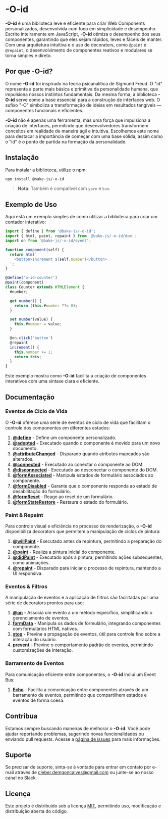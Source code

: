 # -O-id

**-O-id** é uma biblioteca leve e eficiente para criar Web Components personalizados, desenvolvida com foco em simplicidade e desempenho. Escrito inteiramente em JavaScript, **-O-id** otimiza o desempenho dos seus componentes, garantindo que eles sejam rápidos, leves e fáceis de manter. Com uma arquitetura intuitiva e o uso de decorators, como `@paint` e `@repaint`, o desenvolvimento de componentes reativos e modulares se torna simples e direto.

## Por que -O-id?

O nome **-O-id** foi inspirado na teoria psicanalítica de Sigmund Freud. O "id" representa a parte mais básica e primitiva da personalidade humana, que impulsiona nossos instintos fundamentais. Da mesma forma, a biblioteca **-O-id** serve como a base essencial para a construção de interfaces web. O sufixo "-O" simboliza a transformação de ideias em resultados tangíveis — componentes funcionais e eficientes.

**-O-id** não é apenas uma ferramenta, mas uma força que impulsiona a criação de interfaces, permitindo que desenvolvedores transformem conceitos em realidade de maneira ágil e intuitiva. Escolhemos este nome para destacar a importância de começar com uma base sólida, assim como o "id" é o ponto de partida na formação da personalidade.

## Instalação

Para instalar a biblioteca, utilize o npm:

```bash
npm install @bake-js/-o-id
```

> **Nota:** Também é compatível com `yarn` e `bun`.

## Exemplo de Uso

Aqui está um exemplo simples de como utilizar a biblioteca para criar um contador interativo:

```javascript
import { define } from '@bake-js/-o-id';
import { html, paint, repaint } from '@bake-js/-o-id/dom';
import on from '@bake-js/-o-id/event';

function component(self) {
  return html`
    <button>Increment ${self.number}</button>
  `;
}

@define('o-id-counter')
@paint(component)
class Counter extends HTMLElement {
  #number;

  get number() {
    return (this.#number ??= 0);
  }

  set number(value) {
    this.#number = value;
  }

  @on.click('button')
  @repaint
  increment() {
    this.number += 1;
    return this;
  }
}
```

Este exemplo mostra como **-O-id** facilita a criação de componentes interativos com uma sintaxe clara e eficiente.

## Documentação

### Eventos de Ciclo de Vida

O **-O-id** oferece uma série de eventos de ciclo de vida que facilitam o controle dos componentes em diferentes estados:

1. **[@define](https://github.com/bake-js/-o-id/blob/main/src/define/README.md)** - Define um componente personalizado.
2. **[@adopted](https://github.com/bake-js/-o-id/blob/main/src/adopted/README.md)** - Executado quando o componente é movido para um novo documento.
3. **[@attributeChanged](https://github.com/bake-js/-o-id/blob/main/src/attributeChanged/README.md)** - Disparado quando atributos mapeados são alterados.
4. **[@connected](https://github.com/bake-js/-o-id/blob/main/src/connected/README.md)** - Executado ao conectar o componente ao DOM.
5. **[@disconnected](https://github.com/bake-js/-o-id/blob/main/src/disconnected/README.md)** - Executado ao desconectar o componente do DOM.
6. **[@formAssociated](https://github.com/bake-js/-o-id/blob/main/src/dom/formAssociated/README.md)** - Manipula estados de formulário associados ao componente.
7. **[@formDisabled](https://github.com/bake-js/-o-id/blob/main/src/dom/formDisabled/README.md)** - Garante que o componente responda ao estado de desabilitação do formulário.
8. **[@formReset](https://github.com/bake-js/-o-id/blob/main/src/dom/formReset/README.md)** - Reage ao reset de um formulário.
9. **[@formStateRestore](https://github.com/bake-js/-o-id/blob/main/src/dom/formStateRestore/README.md)** - Restaura o estado do formulário.

### Paint & Repaint

Para controle visual e eficiência no processo de renderização, o **-O-id** disponibiliza decorators que permitem a manipulação de ciclos de pintura:

1. **[@willPaint](https://github.com/bake-js/-o-id/blob/main/src/dom/willPaint/README.md)** - Executado antes da repintura, permitindo a preparação do componente.
2. **[@paint](https://github.com/bake-js/-o-id/blob/main/src/dom/paint/README.md)** - Realiza a pintura inicial do componente.
3. **[@didPaint](https://github.com/bake-js/-o-id/blob/main/src/dom/didPaint/README.md)** - Executado após a pintura, permitindo ações subsequentes, como animações.
4. **[@repaint](https://github.com/bake-js/-o-id/blob/main/src/dom/repaint/README.md)** - Disparado para iniciar o processo de repintura, mantendo a UI responsiva.

### Eventos & Filtros

A manipulação de eventos e a aplicação de filtros são facilitadas por uma série de decorators prontos para uso:

1. **[@on](https://github.com/bake-js/-o-id/blob/main/src/event/on/README.md)** - Associa um evento a um método específico, simplificando o gerenciamento de eventos.
2. **[formData](https://github.com/bake-js/-o-id/blob/main/src/formData/stop/README.md)** - Manipula os dados de formulário, integrando componentes com formulários HTML nativos.
3. **[stop](https://github.com/bake-js/-o-id/blob/main/src/event/stop/README.md)** - Previne a propagação de eventos, útil para controle fino sobre a interação do usuário.
4. **[prevent](https://github.com/bake-js/-o-id/blob/main/src/event/prevent/README.md)** - Previne o comportamento padrão de eventos, permitindo customizações de interação.

### Barramento de Eventos

Para comunicação eficiente entre componentes, o **-O-id** inclui um Event Bus:

1. **[Echo](https://github.com/bake-js/-o-id/blob/main/src/echo/README.md)** - Facilita a comunicação entre componentes através de um barramento de eventos, permitindo que compartilhem estados e eventos de forma coesa.

## Contribua

Estamos sempre buscando maneiras de melhorar o **-O-id**. Você pode ajudar reportando problemas, sugerindo novas funcionalidades ou enviando pull requests. Acesse a [página de issues](https://github.com/bake-js/-o-id/issues) para mais informações.

## Suporte

Se precisar de suporte, sinta-se à vontade para entrar em contato por e-mail através de cleber.demgoncalves@gmail.com ou junte-se ao nosso canal no Slack.

## Licença

Este projeto é distribuído sob a licença [MIT](https://choosealicense.com/licenses/mit/), permitindo uso, modificação e distribuição aberta do código.
